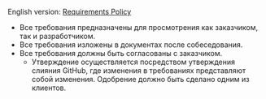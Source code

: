 English version: [Requirements Policy](<../EN/Requirements Policy.md>)
- Все требования предназначены для просмотрения как заказчиком, так и разработчиком.
- Все требования изложены в документах после собеседования.
- Все требования должны быть согласованы с заказчиком.
	- Утверждение осуществляется посредством утверждения слияния GitHub, где изменения в требованиях представляют собой изменения. Одобрение должно быть сделано одним из клиентов.

